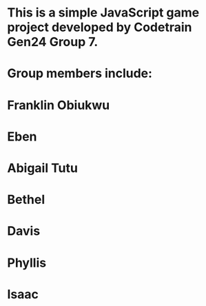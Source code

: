# This is a simple JavaScript game project developed by Codetrain Gen24 Group 7.
# Group members include:
# 	Franklin Obiukwu
# 	Eben
# 	Abigail Tutu
# 	Bethel
# 	Davis
# 	Phyllis
# 	Isaac
